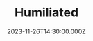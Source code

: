 ---
video:
  type: vimeo
  id: 888499972
speaker:
  permalink: bart-wilkins
  name: Bart Wilkins
title: Humiliated
image: https://i.imgur.com/99ClDNS.png
date: 2023-11-26T14:30:00.000Z
---